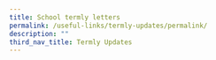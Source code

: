 ```yaml
---
title: School termly letters
permalink: /useful-links/termly-updates/permalink/
description: ""
third_nav_title: Termly Updates
---
```

